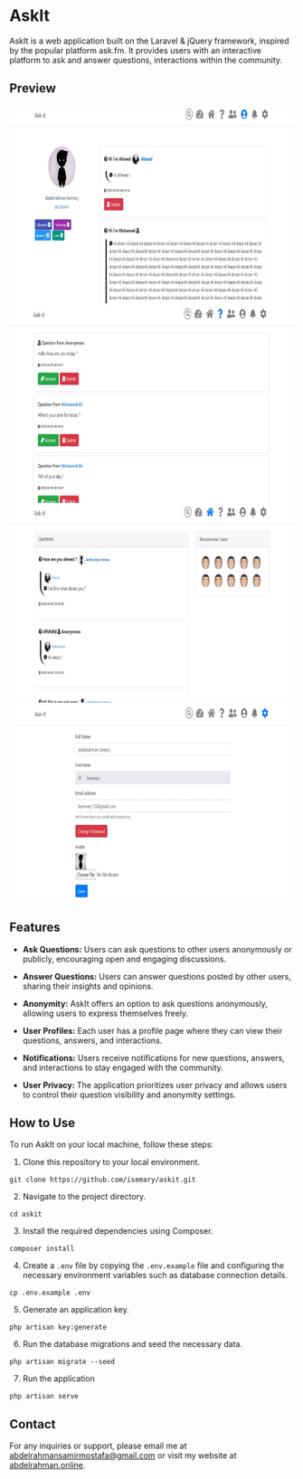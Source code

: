 # AskIt

AskIt is a web application built on the Laravel & jQuery framework, inspired by the popular platform ask.fm. It provides users with an interactive platform to ask and answer questions, interactions within the community.

## Preview

<img src="https://github.com/iSemary/askit/blob/master/preview/1.webp" height="350px" alt="Image 1">
<img src="https://github.com/iSemary/askit/blob/master/preview/2.webp" height="350px" alt="Image 2">
<img src="https://github.com/iSemary/askit/blob/master/preview/3.webp" height="350px" alt="Image 3">
<img src="https://github.com/iSemary/askit/blob/master/preview/4.webp" height="350px" alt="Image 4">

## Features

- **Ask Questions:** Users can ask questions to other users anonymously or publicly, encouraging open and engaging discussions.

- **Answer Questions:** Users can answer questions posted by other users, sharing their insights and opinions.

- **Anonymity:** AskIt offers an option to ask questions anonymously, allowing users to express themselves freely.

- **User Profiles:** Each user has a profile page where they can view their questions, answers, and interactions.

- **Notifications:** Users receive notifications for new questions, answers, and interactions to stay engaged with the community.

- **User Privacy:** The application prioritizes user privacy and allows users to control their question visibility and anonymity settings.


## How to Use

To run AskIt on your local machine, follow these steps:

1. Clone this repository to your local environment.

```
git clone https://github.com/isemary/askit.git
```
2. Navigate to the project directory.
```
cd askit
```
3. Install the required dependencies using Composer.
```
composer install
```
4. Create a `.env` file by copying the `.env.example` file and configuring the necessary environment variables such as database connection details.
```
cp .env.example .env
```
5. Generate an application key.
```
php artisan key:generate
```
6. Run the database migrations and seed the necessary data.
```
php artisan migrate --seed
```
7. Run the application
```
php artisan serve
```

## Contact

For any inquiries or support, please email me at [abdelrahmansamirmostafa@gmail.com](mailto:abdelrahmansamirmostafa@gmail.com) or visit my website at [abdelrahman.online](https://www.abdelrahman.online).
